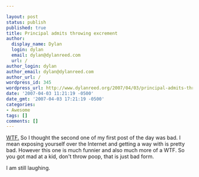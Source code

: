 ```yaml
---

layout: post
status: publish
published: true
title: Principal admits throwing excrement
author:
  display_name: Dylan
  login: dylan
  email: dylan@dylanreed.com
  url: /
author_login: dylan
author_email: dylan@dylanreed.com
author_url: /
wordpress_id: 345
wordpress_url: http://www.dylanreed.org/2007/04/03/principal-admits-throwing-excrement/
date: '2007-04-03 11:21:19 -0500'
date_gmt: '2007-04-03 17:21:19 -0500'
categories:
- Awesome
tags: []
comments: []
---
```


 

[WTF.][1] So I thought the second one of my first post of the day was bad. I mean exposing yourself over the Internet and getting a way with is pretty bad. However this one is much funnier and also much more of a WTF. So you got mad at a kid, don't throw poop, that is just bad form.

   [1]: http://www.thestar.com/News/article/198600

 

I am still laughing.
